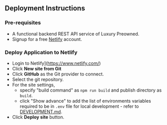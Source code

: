 ## Deployment Instructions

### Pre-requisites

* A functional backend REST API service of Luxury Preowned.
* Signup for a free [Netlify](https://www.netlify.com/) account.

### Deploy Application to Netlify

* Login to Netlify](https://www.netlify.com/)
* Click <b>New site from Git</b>
* Click <b>GitHub</b> as the Git provider to connect.
* Select the git repository.
* For the site settings, 
  * specify "build command" as `npm run build` and publish directory as `build`. 
  * click "Show advance" to add the list of environments variables required to be in `.env` file for local development - refer to [DEVELOPMENT.md](DEVELOPMENT.md).
* Click <b>Deploy site</b> button.
